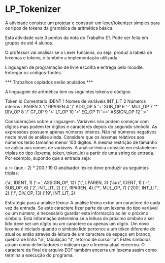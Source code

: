 # LP_Tokenizer

A atividade consiste um projetar e construir um lexer/tokenizer simples para os tipos de tokens da gramática de aritmética básica. 

Esta atividade vale 3 pontos da nota do Trabalho E1. Pode ser feita em grupos de até 4 alunos.

O professor vai analisar se o Lexer funciona, ou seja, produz a tabela de lexemas e tokens, e também a implementação utilizada.

Linguagem de programação de livre escolha e entrega pelo moodle. Entregar os códigos-fontes. 

*** Trabalhos copiados serão anulados ***

A linguagem de aritmética tem os seguintes tokens e códigos:

Token	id	Comentário
IDENT	1	Nomes de variáveis
INT_LIT	2	Números inteiros
LPAREN	3	'('
RPAREN	4	')'
ADD_OP	5	'+'
SUB_OP	6	'-'
MUL_OP	7	'*'
DIV_OP	8	'/'
GT_OP	9	'>'
LT_OP	10	'<'
EQ_OP	11	'=='
ASSIGN_OP	12	':='

Considerações sobre a linguagem:
Variáveis não podem começar com dígitos mas podem ter dígitos e caracteres depois do segundo símbolo.
As expressões possuem apenas números inteiros.
Não há números negativos neste nível de análise ainda.
Considere que os lexemas relativos aos números terão tamanho menor 100 dígitos. A mesma restrição de tamanho se aplica aos nomes de variáveis.
A análise léxica consiste em estabelecer triplas do tipo (lexema, token, token_id) a partir de uma string de entrada. Por exemplo, supondo que a entrada seja:

a := (aux - 2) * 200 / 19
O analisador léxico deve produzir as seguintes triplas:

('a', IDENT, 1)
(':=', ASSIGN_OP, 12)
('(', LPAREN, 3)
('aux', IDENT, 1)
('-', SUB_OP, 6)
('2', INT_LIT, 2)
(')', RPAREN, 4)
('*', MUL_OP, 7)
('200', INT_LIT, 2)
('/', DIV_OP, 13)
('19', INT_LIT, 2)

Estratégia para a análise léxica:
A análise léxica extrai um caractere de cada vez da entrada.
Se este caractere fizer parte de um lexema do tipo variável ou um número, é necessário guardar esta informação ao ler o próximo símbolo.
Esta informação determina se a leitura do próximo símbolo a ser lido deve ser um dígito ou um caractere ou apenas um dígito.
Um novo lexema é iniciado quando o símbolo lido pertence a um token diferente do atual ou então através da leitura de um caractere de espaço em branco, quebra de linha '\n', tabulação '\t', retorno de cursor '\r'. Estes símbolos atuam como delimitadores e indicam que o lexema atual encerrou. O caractere de final de arquivo EOF também encerra um lexema assim como termina a execução do programa.

